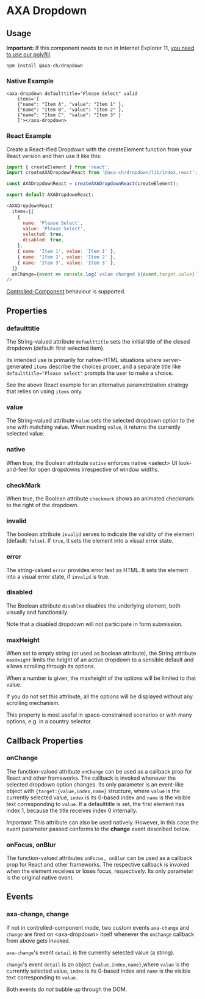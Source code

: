 # AXA Dropdown

## Usage

**Important:** If this component needs to run in Internet Explorer 11, [you need to use our polyfill](https://github.com/axa-ch/patterns-library/tree/develop/src/components/05-utils/polyfill).

`npm install @axa-ch/dropdown`

### Native Example

```
<axa-dropdown defaulttitle="Please Select" valid
    items='[
    {"name": "Item A", "value": "Item 1" },
    {"name": "Item B", "value": "Item 2" },
    {"name": "Item C", "value": "Item 3" }
    ]'></axa-dropdown>
```

### React Example

Create a React-ified Dropdown with the createElement function from your React version and then use it like this:

```js
import { createElement } from 'react';
import createAXADropdownReact from '@axa-ch/dropdown/lib/index.react';

const AXADropdownReact = createAXADropdownReact(createElement);

export default AXADropdownReact;
```

```js
<AXADropdownReact
  items={[
    {
      name: 'Please Select',
      value: 'Please Select',
      selected: true,
      disabled: true,
    },
    { name: 'Item 1', value: 'Item 1' },
    { name: 'Item 2', value: 'Item 2' },
    { name: 'Item 3', value: 'Item 3' },
  ]}
  onChange={event => console.log(`value changed ${event.target.value}`)}
/>
```

[Controlled-Component](https://reactjs.org/docs/forms.html#the-select-tag) behaviour is supported.

## Properties

### defaulttitle

The String-valued attribute `defaulttitle` sets the initial title of the closed dropdown (default: first selected item).

Its intended use is primarily for native-HTML situations where server-generated `items` describe the choices proper,
and a separate title like `defaulttitle="Please select"` prompts the user to make a choice.

See the above React example for an alternative parametrization strategy that relies on using `items` only.

### value

The String-valued attribute `value` sets the selected dropdown option to the one with matching value.
When reading `value`, it returns the currently selected value.

### native

When true, the Boolean attribute `native` enforces native &lt;select&gt; UI look-and-feel for open dropdowns irrespective of
window widths.

### checkMark

When true, the Boolean attribute `checkmark` shows an animated checkmark to the right of the dropdown.

### invalid

The boolean attribute `invalid` serves to indicate the validity of the element (default: `false`). If `true`, it sets the element into a visual error state.

### error

The string-valued `error` provides error text as HTML. It sets the element into a visual error state, if `invalid` is true.

### disabled

The Boolean attribute `disabled` disables the underlying element, both visually and functionally.

Note that a disabled dropdown will not participate in form submission.

### maxHeight

When set to empty string (or used as boolean attribute), the String attribute `maxHeight` limits the height of an active dropdown to a sensible default and allows scrolling through its options.

When a number is given, the maxheight of the options will be limited to that value.

If you do not set this attribute, all the options will be displayed without any scrolling mechanism.

This property is most useful in space-constrained scenarios or with many options, e.g. in a country selector.

## Callback Properties

### onChange

The function-valued attribute `onChange` can be used as a callback prop for React and other frameworks. The callback is invoked whenever
the selected dropdown option changes. Its only parameter is an event-like object with `{target:{value,index,name}` structure, where `value` is
the currently selected value, `index` is its 0-based index and `name` is the visible text corresponding to `value`. If a defaulttitle is set, the first element has index 1, because the title receives index 0 internally.

_Important_: This attribute can also be used natively. However, in this case the event parameter passed conforms to the **change** event described below.

### onFocus, onBlur

The function-valued attributes `onFocus, onBlur` can be used as a callback prop for React and other frameworks. The respective callback is invoked when the element receives or loses focus, respectively. Its only parameter is the original native event.

## Events

### axa-change, change

If not in controlled-component mode, two custom events `axa-change` and `change` are fired on &lt;axa-dropdown&gt; itself whenever the `onChange` callback from above gets invoked.

`axa-change`'s event `detail` is the currently selected value (a string).

`change`'s event `detail` is an object `{value,index,name}`,where `value` is the currently selected value, `index` is its 0-based index and `name` is the visible text corresponding to `value`.

Both events do _not_ bubble up through the DOM.
